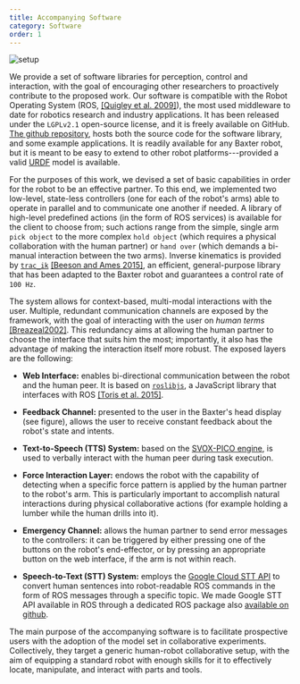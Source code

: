 ```yaml
---
title: Accompanying Software
category: Software
order: 1
---
```


![setup](https://user-images.githubusercontent.com/4378663/27803086-bf42338c-5ff5-11e7-976d-b0e10f0988f2.jpg)

We provide a set of software libraries for perception, control and interaction, with the goal of encouraging other researchers to proactively contribute to the proposed work.
Our software is compatible with the Robot Operating System (ROS, [[Quigley et al. 2009]](http://www.willowgarage.com/sites/default/files/icraoss09-ROS.pdf)), the most used middleware to date for robotics research and industry applications.
It has been released under the `LGPLv2.1` open-source license, and it is freely available on GitHub. [The github repository](https://github.com/scazlab/baxter_collaboration), hosts both the source code for the software library, and some example applications. It is readily available for any Baxter robot, but it is meant to be easy to extend to other robot platforms---provided a valid [URDF](http://wiki.ros.org/urdf) model is available.

For the purposes of this work, we devised a set of basic capabilities in order for the robot to be an effective partner. To this end, we implemented two low-level, state-less controllers (one for each of the robot's arms) able to operate in parallel and to communicate one another if needed.
A library of high-level predefined actions (in the form of ROS services) is available for the client to choose from; such actions range from the simple, single arm `pick object` to the more complex `hold object` (which requires a physical collaboration with the human partner) or `hand over` (which demands a bi-manual interaction between the two arms). Inverse kinematics is provided by [`trac_ik`](https://bitbucket.org/traclabs/trac_ik) [[Beeson and Ames 2015]](http://ieeexplore.ieee.org/document/7363472/), an efficient, general-purpose library that has been adapted to the Baxter robot and guarantees a control rate of `100 Hz`.

The system allows for context-based, multi-modal interactions with the user. Multiple, redundant communication channels are exposed by the framework, with the goal of interacting with the user on _human terms_ [[Breazeal2002]](http://dlia.ir/Scientific/e_book/Technology/Engineering_Civil_Engineering_(General)/TA_166_167_Human_Engineering_/020286.pdf). This redundancy aims at allowing the human partner to choose the interface that suits him the most; importantly, it also has the advantage of making the interaction itself more robust. The exposed layers are the following:

 * **Web Interface:**
enables bi-directional communication between the robot and the human peer. It is based on [`roslibjs`](http://wiki.ros.org/roslibjs), a JavaScript library that interfaces with ROS [[Toris et al. 2015]](http://ieeexplore.ieee.org/document/7354021/).

 * **Feedback Channel:**
presented to the user in the Baxter's head display (see figure), allows the user to receive constant feedback about the robot's state and intents.

 * **Text-to-Speech (TTS) System:**
based on the [SVOX-PICO engine](https://en.wikipedia.org/wiki/SVOX), is used to verbally interact with the human peer during task execution.

 * **Force Interaction Layer:**
endows the robot with the capability of detecting when a specific force pattern is applied by the human partner to the robot's arm. This is particularly important to accomplish natural interactions during physical collaborative actions (for example holding a lumber while the human drills into it).

 * **Emergency Channel:**
allows the human partner to send error messages to the controllers: it can be triggered by either pressing one of the buttons on the robot's end-effector, or by pressing an appropriate button on the web interface, if the arm is not within reach.

 * **Speech-to-Text (STT) System:**
employs the [Google Cloud STT API](https://cloud.google.com/speech/docs/) to convert human sentences into robot-readable ROS commands in the form of ROS messages through a specific topic. We made Google STT API available in ROS through a dedicated ROS package also [available on github](https://github.com/scazlab/ros_speech2text).

The main purpose of the accompanying software is to facilitate prospective users with the adoption of the model set in collaborative experiments.
Collectively, they target a generic human-robot collaborative setup, with the aim of equipping a standard robot with enough skills for it to effectively locate, manipulate, and interact with parts and tools.
